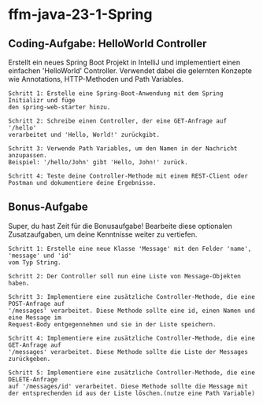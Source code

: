 # ffm-java-23-1-Spring

## Coding-Aufgabe: HelloWorld Controller

Erstellt ein neues Spring Boot Projekt in IntelliJ und implementiert einen einfachen 'HelloWorld' Controller.
Verwendet dabei die gelernten Konzepte wie Annotations, HTTP-Methoden und Path Variables.


    Schritt 1: Erstelle eine Spring-Boot-Anwendung mit dem Spring Initializr und füge
    den spring-web-starter hinzu.

    Schritt 2: Schreibe einen Controller, der eine GET-Anfrage auf '/hello'
    verarbeitet und 'Hello, World!' zurückgibt.

    Schritt 3: Verwende Path Variables, um den Namen in der Nachricht anzupassen.
    Beispiel: '/hello/John' gibt 'Hello, John!' zurück.

    Schritt 4: Teste deine Controller-Methode mit einem REST-Client oder
    Postman und dokumentiere deine Ergebnisse.


## Bonus-Aufgabe

Super, du hast Zeit für die Bonusaufgabe! Bearbeite diese optionalen Zusatzaufgaben, um deine Kenntnisse weiter zu vertiefen.


    Schritt 1: Erstelle eine neue Klasse 'Message' mit den Felder 'name', 'message' und 'id'
    vom Typ String.

    Schritt 2: Der Controller soll nun eine Liste von Message-Objekten haben.

    Schritt 3: Implementiere eine zusätzliche Controller-Methode, die eine POST-Anfrage auf
    '/messages' verarbeitet. Diese Methode sollte eine id, einen Namen und eine Message im
    Request-Body entgegennehmen und sie in der Liste speichern.

    Schritt 4: Implementiere eine zusätzliche Controller-Methode, die eine GET-Anfrage auf
    '/messages' verarbeitet. Diese Methode sollte die Liste der Messages zurückgeben.

    Schritt 5: Implementiere eine zusätzliche Controller-Methode, die eine DELETE-Anfrage
    auf '/messages/id' verarbeitet. Diese Methode sollte die Message mit der entsprechenden id aus der Liste löschen.(nutze eine Path Variable)


